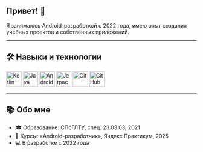 ## Привет! 👋 

Я занимаюсь Android-разработкой с 2022 года, имею опыт создания учебных проектов и собственных приложений.

---

## 🛠 Навыки и технологии

<p align="left">
  <img src="https://cdn.jsdelivr.net/gh/devicons/devicon/icons/kotlin/kotlin-original.svg" width="40" height="40" alt="Kotlin"/>
  <img src="https://cdn.jsdelivr.net/gh/devicons/devicon/icons/java/java-original.svg" width="40" height="40" alt="Java"/>
  <img src="https://cdn.jsdelivr.net/gh/devicons/devicon/icons/android/android-original.svg" width="40" height="40" alt="Android"/>
  <img src="https://cdn.jsdelivr.net/gh/devicons/devicon/icons/jetpackcompose/jetpackcompose-original.svg" width="40" height="40" alt="Jetpack Compose"/>
  <img src="https://cdn.jsdelivr.net/gh/devicons/devicon/icons/git/git-original.svg" width="40" height="40" alt="Git"/>
  <img src="https://cdn.jsdelivr.net/gh/devicons/devicon/icons/github/github-original.svg" width="40" height="40" alt="GitHub"/>
</p>

---

## 📚 Обо мне

- 🎓 Образование: СПбГЛТУ, спец. 23.03.03, 2021  
- 📕 Курсы: «Android-разработчик», Яндекс Практикум, 2025  
- 💻 В разработке с 2022 года  
